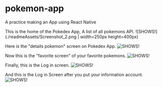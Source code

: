 # pokemon-app

A practice making an App using React Native

This is the home of the Pokedex App, A list of all pokemons API.
![SHOWS!](./readmeAssets/Screenshot_2.png | width=250px height=400px)

Here is the "details pokemon" screen on Pokedex App.
![SHOWS!](readmeAssets\Screenshot_5.png)

Now this is the "favorite screen" of your favorite pokemons.
![SHOWS!](readmeAssets\Screenshot_1.png)

Finally, this is the Log in screen.
![SHOWS!](readmeAssets\Screenshot_4.png)

And this is the Log in Screen after you put your information account.
![SHOWS!](readmeAssets\Screenshot_6.png)
